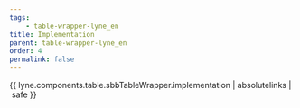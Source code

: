 ```yaml
---
tags: 
    - table-wrapper-lyne_en
title: Implementation
parent: table-wrapper-lyne_en
order: 4
permalink: false  
---
```

{{ lyne.components.table.sbbTableWrapper.implementation | absolutelinks | safe }}